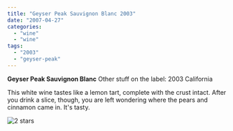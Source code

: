 ```yaml
---
title: "Geyser Peak Sauvignon Blanc 2003"
date: "2007-04-27"
categories: 
  - "wine"
  - "wine"
tags: 
  - "2003"
  - "geyser-peak"
---
```


**Geyser Peak Sauvignon Blanc** Other stuff on the label: 2003 California

This white wine tastes like a lemon tart, complete with the crust intact. After you drink a slice, though, you are left wondering where the pears and cinnamon came in. It's tasty.

![2 stars](http://www.rebeccagomezfarrell.com/wp-content/uploads/2009/02/rating_chicken11.gif "rating_chicken11")
